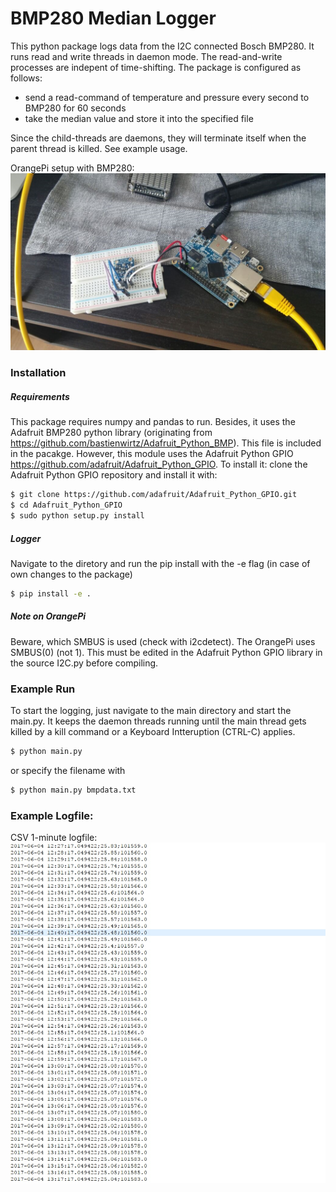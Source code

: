 # BMP280 Median Logger

This python package logs data from the I2C connected Bosch BMP280.
It runs read and write threads in daemon mode. The read-and-write processes are indepent of time-shifting.
The package is configured as follows:
- send a read-command of temperature and pressure every second to BMP280 for 60 seconds
- take the median value and store it into the specified file
 
Since the child-threads are daemons, they will terminate itself when the parent thread is killed. See example usage.

OrangePi setup with BMP280:
![](/img/setup.jpg?raw=true "OrangePi Setup")

### Installation
##### Requirements
This package requires numpy and pandas to run. Besides, it uses the Adafruit BMP280 python library (originating from https://github.com/bastienwirtz/Adafruit_Python_BMP). This file is included in the pacakge. However, this module uses the Adafruit Python GPIO https://github.com/adafruit/Adafruit_Python_GPIO.
To install it: clone the Adafruit Python GPIO repository and install it with:
```sh
$ git clone https://github.com/adafruit/Adafruit_Python_GPIO.git
$ cd Adafruit_Python_GPIO
$ sudo python setup.py install
```

##### Logger
Navigate to the diretory and run the pip install with the -e flag (in case of own changes to the package)
```sh
$ pip install -e .
```


##### Note on OrangePi
Beware, which SMBUS is used (check with i2cdetect). The OrangePi uses SMBUS(0) (not 1). This must be edited in the Adafruit Python GPIO library in the source I2C.py before compiling.

### Example Run

To start the logging, just navigate to the main directory and start the main.py. It keeps the daemon threads running until the main thread gets killed by a kill command or a Keyboard Intteruption (CTRL-C) applies.
```sh
$ python main.py
```
or specify the filename with
```sh
$ python main.py bmpdata.txt
```

### Example Logfile:
CSV 1-minute logfile:
![](/img/log.jpg?raw=true "CSV Logfile")